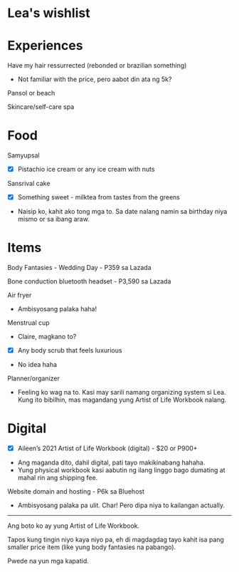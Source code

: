 # Lea's wishlist

# Experiences

Have my hair ressurrected (rebonded or brazilian something)

- Not familiar with the price, pero aabot din ata ng 5k?

Pansol or beach

Skincare/self-care spa

# Food

Samyupsal

- [x] Pistachio ice cream or any ice cream with nuts

Sansrival cake

- [x] Something sweet - milktea from tastes from the greens
- Naisip ko, kahit ako tong mga to. Sa date nalang namin sa birthday niya mismo or sa ibang araw.

# Items

Body Fantasies - Wedding Day - P359 sa Lazada

Bone conduction bluetooth headset - P3,590 sa Lazada

Air fryer

- Ambisyosang palaka haha!

Menstrual cup

- Claire, magkano to?
- [x] Any body scrub that feels luxurious
- No idea haha

Planner/organizer

- Feeling ko wag na to. Kasi may sarili namang organizing system si Lea. Kung ito bibilhin, mas magandang yung Artist of Life Workbook nalang.

# Digital

- [x] Aileen’s 2021 Artist of Life Workbook (digital) - $20 or P900+
- Ang maganda dito, dahil digital, pati tayo makikinabang hahaha.
- Yung physical workbook kasi aabutin ng ilang linggo bago dumating at mahal rin ang shipping fee.

Website domain and hosting - P6k sa Bluehost

- Ambisyosang palaka pa ulit. Char! Pero dipa niya to kailangan actually.

---

Ang boto ko ay yung Artist of Life Workbook.

Tapos kung tingin niyo kaya niyo pa, eh di magdagdag tayo kahit isa pang smaller price item (like yung body fantasies na pabango).

Pwede na yun mga kapatid.

